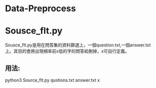 # Data-Preprocess
<h1>Sousce_flt.py</h1>
<p>Sousce_flt.py是用在問答集的資料篩選上，一個question.txt,一個answer.txt上。其目的會將出現頻率前x低的字的問答給刪掉，x可自行定義。</p>
<h2>用法:</h2>
python3 Source_flt.py qustions.txt answer.txt x

